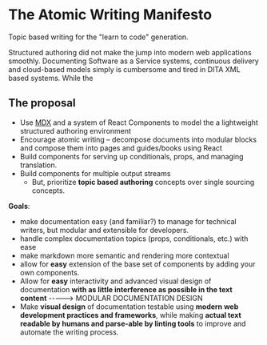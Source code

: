 # The Atomic Writing Manifesto

Topic based writing for the "learn to code" generation.

Structured authoring did not make the jump into modern web applications smoothly. Documenting Software as a Service systems, continuous delivery and cloud-based models simply is cumbersome and tired in DITA XML based systems. While the 

## The proposal

* Use [MDX](https://mdxjs.com/) and a system of React Components to model the a lightweight structured authoring environment
* Encourage atomic writing – decompose documents into modular blocks and compose them into pages and guides/books using React
* Build components for serving up conditionals, props, and managing translation.
* Build components for multiple output streams
  * But, prioritize **topic based authoring** concepts over single sourcing concepts.
  
**Goals**: 
  * make documentation easy (and familiar?) to manage for technical writers, but modular and extensible for developers.
  * handle complex documentation topics (props, conditionals, etc.) with ease
  * make markdown more semantic and rendering more contextual
  * allow for **easy** extension of the base set of components by adding your own components.
  * Allow for **easy** interactivity and advanced visual design of documentation **with as little interference as possible in the text content**  -----> MODULAR DOCUMENTATION DESIGN
  * Make **visual design** of documentation testable using **modern web development practices and frameworks**, while making **actual text readable by humans and parse-able by linting tools** to improve and automate the writing process.
